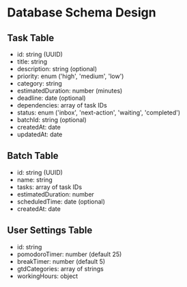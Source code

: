 # Database Schema Design

## Task Table

- id: string (UUID)
- title: string
- description: string (optional)
- priority: enum ('high', 'medium', 'low')
- category: string
- estimatedDuration: number (minutes)
- deadline: date (optional)
- dependencies: array of task IDs
- status: enum ('inbox', 'next-action', 'waiting', 'completed')
- batchId: string (optional)
- createdAt: date
- updatedAt: date

## Batch Table

- id: string (UUID)
- name: string
- tasks: array of task IDs
- estimatedDuration: number
- scheduledTime: date (optional)
- createdAt: date

## User Settings Table

- id: string
- pomodoroTimer: number (default 25)
- breakTimer: number (default 5)
- gtdCategories: array of strings
- workingHours: object
